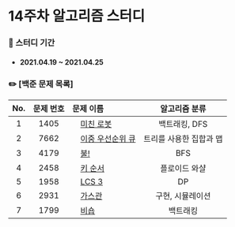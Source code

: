 # 14주차 알고리즘 스터디

### 📖 스터디 기간
- #### 2021.04.19 ~ 2021.04.25


### ✏️ [백준 문제 목록]
|No.|문제 번호|문제 이름|알고리즘 분류|
|:---:|:---:|:---|:---:| 
|1|1405|<img src="https://d2gd6pc034wcta.cloudfront.net/tier/11.svg" width="12"> [미친 로봇](https://www.acmicpc.net/problem/1405)|백트래킹, DFS| 
|2|7662|<img src="https://d2gd6pc034wcta.cloudfront.net/tier/11.svg" width="12"> [이중 우선순위 큐](https://www.acmicpc.net/problem/7662)|트리를 사용한 집합과 맵| 
|3|4179|<img src="https://d2gd6pc034wcta.cloudfront.net/tier/12.svg" width="12"> [불!](https://www.acmicpc.net/problem/4179)|BFS|
|4|2458|<img src="https://d2gd6pc034wcta.cloudfront.net/tier/12.svg" width="12"> [키 순서](https://www.acmicpc.net/problem/2458)|플로이드 와샬|
|5|1958|<img src="https://d2gd6pc034wcta.cloudfront.net/tier/13.svg" width="12"> [LCS 3](https://www.acmicpc.net/problem/1958)|DP|
|6|2931|<img src="https://d2gd6pc034wcta.cloudfront.net/tier/13.svg" width="12"> [가스관](https://www.acmicpc.net/problem/2931)|구현, 시뮬레이션| 
|7|1799|<img src="https://d2gd6pc034wcta.cloudfront.net/tier/14.svg" width="12"> [비숍](https://www.acmicpc.net/problem/1799)|백트래킹|
